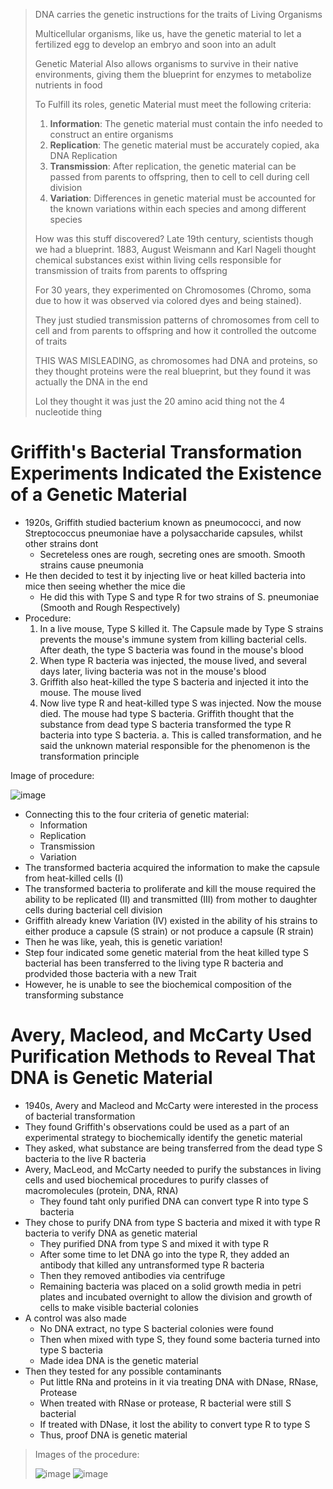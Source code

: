 > DNA carries the genetic instructions for the traits of Living Organisms
> 
> Multicellular organisms, like us, have the genetic material to let a fertilized egg to develop an embryo and soon into an adult
> 
> Genetic Material Also allows organisms to survive in their native environments, giving them the blueprint for enzymes to metabolize nutrients in food
> 
>
> To Fulfill its roles, genetic Material must meet the following criteria:
> 1. **Information**: The genetic material must contain the info needed to construct an entire organisms
> 2. **Replication**: The genetic material must be accurately copied, aka DNA Replication
> 3. **Transmission**: After replication, the genetic material can be passed from parents to offspring, then to cell to cell during cell division
> 4. **Variation**: Differences in genetic material must be accounted for the known variations within each species and among different species
>
> How was this stuff discovered? Late 19th century, scientists though we had a blueprint. 1883, August Weismann and Karl Nageli thought chemical substances exist within living cells responsible for transmission of traits from parents to offspring
> 
> For 30 years, they experimented on Chromosomes (Chromo, soma due to how it was observed via colored dyes and being stained).
> 
> They just studied transmission patterns of chromosomes from cell to cell and from parents to offspring and how it controlled the outcome of traits
> 
>
> THIS WAS MISLEADING, as chromosomes had DNA and proteins, so they thought proteins were the real blueprint, but they found it was actually the DNA in the end
> 
> Lol they thought it was just the 20 amino acid thing not the 4 nucleotide thing

# Griffith's Bacterial Transformation Experiments Indicated the Existence of a Genetic Material
- 1920s, Griffith studied bacterium known as pneumococci, and now Streptococcus pneumoniae have a polysaccharide capsules, whilst other strains dont
  - Secreteless ones are rough, secreting ones are smooth. Smooth strains cause pneumonia
- He then decided to test it by injecting live or heat killed bacteria into mice then seeing whether the mice die
  - He did this with Type S and type R for two strains of S. pneumoniae (Smooth and Rough Respectively)
- Procedure:
    1. In a live mouse, Type S killed it. The Capsule made by Type S strains prevents the mouse's immune system from killing bacterial cells. After death, the type S bacteria was found in the mouse's blood
    2. When type R bacteria was injected, the mouse lived, and several days later, living bacteria was not in the mouse's blood
    3. Griffith also heat-killed the type S bacteria and injected it into the mouse. The mouse lived
    4. Now live type R and heat-killed type S was injected. Now the mouse died. The mouse had type S bacteria. Griffith thought that the substance from dead type S bacteria transformed the type R bacteria into type S bacteria.
       a. This is called transformation, and he said the unknown material responsible for the phenomenon is the transformation principle
       
Image of procedure:

![image](https://github.com/MCBasterSheet/MCBasterSheet/assets/157453648/bf7a13cc-aced-4903-bc79-f8df96fd276d)

- Connecting this to the four criteria of genetic material:
  - Information
  - Replication
  - Transmission
  - Variation
- The transformed bacteria acquired the information to make the capsule from heat-killed cells (I)
- The transformed bacteria to proliferate and kill the mouse required the ability to be replicated (II) and transmitted (III) from mother to daughter cells during bacterial cell division
- Griffith already knew Variation (IV) existed in the ability of his strains to either produce a capsule (S strain) or not produce a capsule (R strain)
- Then he was like, yeah, this is genetic variation!
- Step four indicated some genetic material from the heat killed type S bacterial has been transferred to the living type R bacteria and prodvided those bacteria with a new Trait
- However, he is unable to see the biochemical composition of the transforming substance

# Avery, Macleod, and McCarty Used Purification Methods to Reveal That DNA is Genetic Material
- 1940s, Avery and Macleod and McCarty were interested in the process of bacterial transformation
- They found Griffith's observations could be used as a part of an experimental strategy to biochemically identify the genetic material
- They asked, what substance are being transferred from the dead type S bacteria to the live R bacteria
- Avery, MacLeod, and McCarty needed to purify the substances in living cells and used biochemical procedures to purify classes of macromolecules (protein, DNA, RNA)
  - They found taht only purified DNA can convert type R into type S bacteria
- They chose to purify DNA from type S bacteria and mixed it with type R bacteria to verify DNA as genetic material
  - They purified DNA from type S and mixed it with type R
  - After some time to let DNA go into the type R, they added an antibody that killed any untransformed type R bacteria
  - Then they removed antibodies via centrifuge
  - Remaining bacteria was placed on a solid growth media in petri plates and incubated overnight to allow the division and growth of cells to make visible bacterial colonies
- A control was also made
  - No DNA extract, no type S bacterial colonies were found
  - Then when mixed with type S, they found some bacteria turned into type S bacteria
  - Made idea DNA is the genetic material
- Then they tested for any possible contaminants
  - Put little RNa and proteins in it via treating DNA with DNase, RNase, Protease
  - When treated with RNase or protease, R bacterial were still S bacterial
  - If treated with DNase, it lost the ability to convert type R to type S
  - Thus, proof DNA is genetic material
 
> Images of the procedure:
>
> ![image](https://github.com/MCBasterSheet/MCBasterSheet/assets/157453648/515e8172-839e-4a24-af83-eb466e7af62a)
> ![image](https://github.com/MCBasterSheet/MCBasterSheet/assets/157453648/0a2d6887-e909-447e-9ad5-03d0488ac801)




